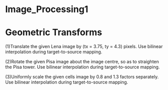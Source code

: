 # Image_Processing1

# Geometric Transforms

(1)Translate the given Lena image by (tx = 3.75, ty = 4.3) pixels. Use bilinear interpolation during target-to-source mapping.

(2)Rotate the given Pisa image about the image centre, so as to straighten the Pisa tower. Use bilinear 
interpolation during target-to-source mapping.

(3)Uniformly scale the given cells image by 0.8 and 1.3 factors separately. Use bilinear interpolation during 
target-to-source mapping.
